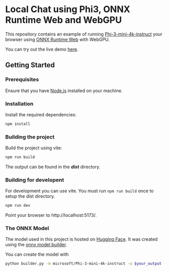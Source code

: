 # Local Chat using Phi3, ONNX Runtime Web and WebGPU

This repository contains an example of running [Phi-3-mini-4k-instruct](https://huggingface.co/microsoft/Phi-3-mini-4k-instruct) your browser using [ONNX Runtime Web](https://github.com/microsoft/onnxruntime) with WebGPU.

You can try out the live demo [here](https://guschmue.github.io/ort-webgpu/chat/index.html).

## Getting Started

### Prerequisites

Ensure that you have [Node.js](https://nodejs.org/) installed on your machine.

### Installation

Install the required dependencies:

```sh
npm install
```

### Building the project

Build the project using vite:

```sh
npm run build
```

The output can be found in the ***dist*** directory.

### Building for developent
For development you can use vite.
You must run ```npm run build``` once to setup the dist directory.

```sh
npm run dev
```

Point your browser to  http://localhost:5173/.

### The ONNX Model

The model used in this project is hosted on [Hugging Face](https://huggingface.co/schmuell/phi3-int4). It was created using the [onnx model builder](https://github.com/microsoft/onnxruntime-genai/tree/main/src/python/py/models).

You can create the model with 

```sh
python builder.py -m microsoft/Phi-3-mini-4k-instruct -o $your_output -p int4 -e web
```

